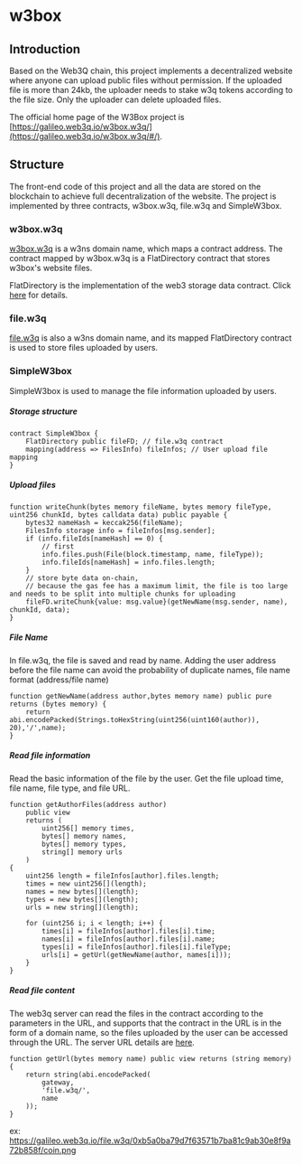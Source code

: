 # w3box

## Introduction
Based on the Web3Q chain, this project implements a decentralized website where anyone can upload public files without permission. If the uploaded file is more than 24kb, the uploader needs to stake w3q tokens according to the file size. Only the uploader can delete uploaded files.

The official home page of the W3Box project is [https://galileo.web3q.io/w3box.w3q/](https://galileo.web3q.io/w3box.w3q/#/).
<br/>


## Structure
The front-end code of this project and all the data are stored on the blockchain to achieve full decentralization of the website. The project is implemented by three contracts, w3box.w3q, file.w3q and SimpleW3box.
<br/>

### w3box.w3q
[w3box.w3q](https://galileo.web3q.io/w3ns.w3q/#/domains/w3box.w3q) is a w3ns domain name, which maps a contract address.
The contract mapped by w3box.w3q is a FlatDirectory contract that stores w3box's website files.

FlatDirectory is the implementation of the web3 storage data contract. Click [here](https://docs.web3q.io/tutorials/migrate-your-website-to-web3q-in-5-mins) for details.


### file.w3q
[file.w3q](https://galileo.web3q.io/w3ns.w3q/#/domains/file.w3q) is also a w3ns domain name, and its mapped FlatDirectory contract is used to store files uploaded by users.

### SimpleW3box
SimpleW3box is used to manage the file information uploaded by users. 

##### Storage structure
```
contract SimpleW3box {
    FlatDirectory public fileFD; // file.w3q contract
    mapping(address => FilesInfo) fileInfos; // User upload file mapping
}
```

##### Upload files
```
function writeChunk(bytes memory fileName, bytes memory fileType, uint256 chunkId, bytes calldata data) public payable {
    bytes32 nameHash = keccak256(fileName);
    FilesInfo storage info = fileInfos[msg.sender];
    if (info.fileIds[nameHash] == 0) {
        // first
        info.files.push(File(block.timestamp, name, fileType));
        info.fileIds[nameHash] = info.files.length;
    }
    // store byte data on-chain, 
    // because the gas fee has a maximum limit, the file is too large and needs to be split into multiple chunks for uploading
    fileFD.writeChunk{value: msg.value}(getNewName(msg.sender, name), chunkId, data);
}
```

##### File Name
In file.w3q, the file is saved and read by name. Adding the user address before the file name can avoid the probability of duplicate names, file name format (address/file name)
```
function getNewName(address author,bytes memory name) public pure returns (bytes memory) {
    return abi.encodePacked(Strings.toHexString(uint256(uint160(author)), 20),'/',name);
}
```

##### Read file information
Read the basic information of the file by the user. Get the file upload time, file name, file type, and file URL.
```
function getAuthorFiles(address author)
    public view
    returns (
        uint256[] memory times,
        bytes[] memory names,
        bytes[] memory types,
        string[] memory urls
    )
{
    uint256 length = fileInfos[author].files.length;
    times = new uint256[](length);
    names = new bytes[](length);
    types = new bytes[](length);
    urls = new string[](length);

    for (uint256 i; i < length; i++) {
        times[i] = fileInfos[author].files[i].time;
        names[i] = fileInfos[author].files[i].name;
        types[i] = fileInfos[author].files[i].fileType;
        urls[i] = getUrl(getNewName(author, names[i]));
    }
}
```

##### Read file content
The web3q server can read the files in the contract according to the parameters in the URL, and supports that the contract in the URL is in the form of a domain name, so the files uploaded by the user can be accessed through the URL. The server URL details are [here](https://docs.web3q.io/advanced-topics/web3q-gateway).
```
function getUrl(bytes memory name) public view returns (string memory) {
    return string(abi.encodePacked(
        gateway,
        'file.w3q/',
        name
    ));
}
```
ex:
    https://galileo.web3q.io/file.w3q/0xb5a0ba79d7f63571b7ba81c9ab30e8f9a72b858f/coin.png
